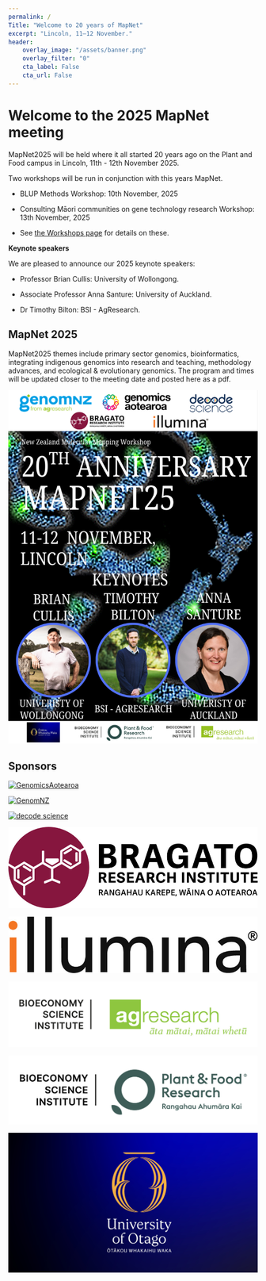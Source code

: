 ```yaml
---
permalink: /
Title: "Welcome to 20 years of MapNet"
excerpt: "Lincoln, 11–12 November."
header:
    overlay_image: "/assets/banner.png"
    overlay_filter: "0"
    cta_label: False
    cta_url: False
---
```


<span></span>

# Welcome to the 2025 MapNet meeting

MapNet2025 will be held where it all started 20 years ago on the Plant and Food campus in Lincoln, 11th - 12th November 2025.

Two workshops will be run in conjunction with this years MapNet.

- BLUP Methods Workshop: 10th November, 2025

- Consulting Māori communities on gene technology research Workshop: 13th November, 2025

- See [the Workshops page](https://mapnet2025.github.io/workshops) for details on these.

<!--Registrations have now closed. 

#[**Click here for the conference programme**](https://github.com/MapNet2023/Mapnet2023.github.io/blob/main/assets/MapNet23_booklet.pdf)
-->


**Keynote speakers**

We are pleased to announce our 2025 keynote speakers:

- Professor Brian Cullis: University of Wollongong.

- Associate Professor Anna Santure: University of Auckland.

- Dr Timothy Bilton: BSI - AgResearch.


<!--
- Professor Elinor Karlsson: Director, Vertebrate Genomics, Broad Institute of MIT and Harvard.
    - _The Future of Comparative Genomics: Finding Meaning in DNA Sequence in a Million Genome Age_

- Professor Alison Van Eenennaam: Animal Genomics and Biotechnology, University of California, Davis.
    - _Global Status of Gene Edited Food Animals and their Products_
  
- Associate Professor Vinzent Börner: GHPC Consulting and Services Pty Ltd, Australia.
    - _Past, present and future of high performance computing in animal breeding_
 
- Dr Suzanne Rowe: Senior Scientist, Animal Genomics, AgResearch, Invermay.
    - _Using molecular phenotypes to lower global methane emissions_
-->



<!-- [**Click here for the conference programme**]()  (https://vuwgenomics.github.io/mapnet2019.github.io/pdfs/MapNet2019programme.pdf). -->

 <!-- **[Click here to register]**()(https://vuw.eventsair.com/mapnet-2019/mapnet2019). -->

## MapNet 2025

MapNet2025 themes include primary sector genomics, bioinformatics, integrating indigenous genomics into research and teaching, methodology advances, and ecological & evolutionary genomics. The program and times will be updated closer to the meeting date and posted here as a pdf.

![poster](../assets/MapNet_poster_website_version.png)

## Sponsors

[![GenomicsAotearoa](../assets/GA-Wide-Colour-1200px.jpg)](https://www.genomics-aotearoa.org.nz)

<span></span>

[![GenomNZ](../assets/GenomNZ%20(RGB).jpg)](https://www.agresearch.co.nz/partnering-with-us/products-and-services/genomnz/)

<span></span>

[![decode science](../assets/Decode-stacked-colour-RGB.jpg)](https://decodescience.co.nz/)

<span></span>

[![Bragato](../assets/BRI_preferred_logo.jpg)](https://bri.co.nz/)
<span></span>

[![illumina](../assets/illumina-full-logo-warm-rgb-pumpkin-black.jpg)](https://www.illumina.com/)

<span></span>

[![BSI - AgResearch](../assets/AgResearch_BSI_Wide_RGB.jpg)](https://www.agresearch.co.nz/)

<span></span>

[![BSI - Plant and Food Research](../assets/BSI-PFR_logo.png)](https://www.plantandfood.com/en-nz/)

<span></span>

[![UniversityOfOtago](../assets/University-of-Otago-stacked-wordmark-image-1880.jpg)](https://www.otago.ac.nz.nz)
<span></span>



<!--## Sponsors 2023

#[![BGI](../assets/MGI%20logo.png)](https://www.bgi.com/global){:target="_blank"}

#<span></span>

#[![illumina](../assets/illumina-full-logo-warm-rgb-pumpkin-black.jpg)](https://www.illumina.com/){:target="_blank"}

#<span></span>

#[![GenomNZ](../assets/GenomNZ%20(RGB).jpg)](https://www.agresearch.co.nz/partnering-with-us/products-and-services/genomnz/){:target="_blank"}

#<span></span>

#[![decode science](../assets/Decode-stacked-colour-RGB.jpg)](https://decodescience.co.nz/){:target="_blank"}

#<span></span>

[![AgResearch](../assets/agresearch-logo-600px.png)](https://www.agresearch.co.nz/){:target="_blank"}

<span></span>

[![UniversityOfOtago](../assets/university-of-otago.jpg)](https://www.otago.ac.nz.nz){:target="_blank"}

<span></span>

<!--#[![GenomicsAotearoa](../assets/GA-Wide-Colour-1200px.jpg)](https://www.genomics-aotearoa.org.nz){:target="_blank"}

#<span></span>

#[![AbacusBio](../assets/abacus.jpg)](https://abacusbio.com/){:target="_blank"}

#<span></span>

#[![BeefLambGeneticsNZ](../assets/BLG_genetics.jpg)](https://beeflambnz.com/){:target="_blank"}
#<span></span>
-->



<!-- ![MapNet](../assets/mapnet.jpg) -->
   
<!-- <span></span> -->

